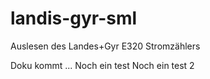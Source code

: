 # landis-gyr-sml
Auslesen des Landes+Gyr E320 Stromzählers


Doku kommt ...
Noch ein test
Noch ein test 2
